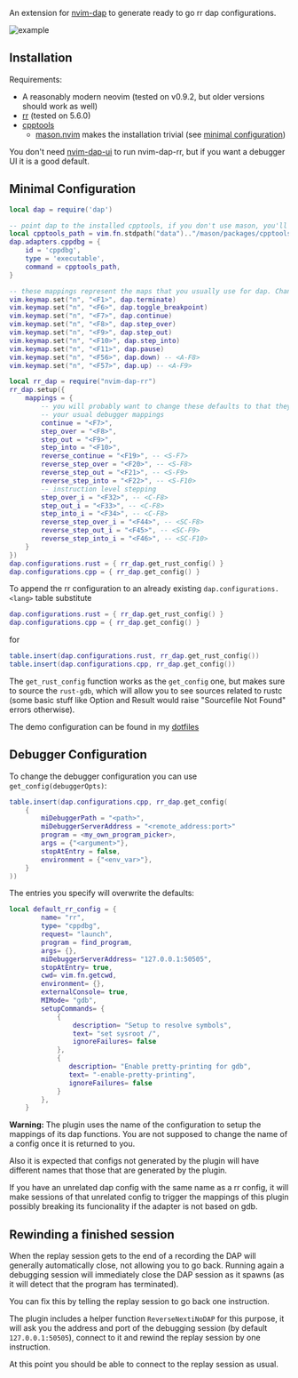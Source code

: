 An extension for [nvim-dap](https://github.com/mfussenegger/nvim-dap) to generate ready to go rr dap configurations.

![example](https://github.com/jonboh/nvim-dap-rr/assets/31407988/ec41a2ba-ff81-4813-a95c-86e018d53563)

## Installation
Requirements:
- A reasonably modern neovim (tested on v0.9.2, but older versions should work as well)
- [rr](https://github.com/rr-debugger/rr) (tested on 5.6.0)
- [cpptools](https://github.com/Microsoft/vscode-cpptools)
    - [mason.nvim](https://github.com/williamboman/mason.nvim) makes the installation trivial (see [minimal configuration]())

You don't need [nvim-dap-ui](https://github.com/rcarriga/nvim-dap-ui) to run nvim-dap-rr,
but if you want a debugger UI it is a good default.

## Minimal Configuration
```lua
local dap = require('dap')

-- point dap to the installed cpptools, if you don't use mason, you'll need to change `cpptools_path`
local cpptools_path = vim.fn.stdpath("data").."/mason/packages/cpptools/extension/debugAdapters/bin/OpenDebugAD7"
dap.adapters.cppdbg = {
    id = 'cppdbg',
    type = 'executable',
    command = cpptools_path,
}

-- these mappings represent the maps that you usually use for dap. Change them according to your preference
vim.keymap.set("n", "<F1>", dap.terminate)
vim.keymap.set("n", "<F6>", dap.toggle_breakpoint)
vim.keymap.set("n", "<F7>", dap.continue)
vim.keymap.set("n", "<F8>", dap.step_over)
vim.keymap.set("n", "<F9>", dap.step_out)
vim.keymap.set("n", "<F10>", dap.step_into)
vim.keymap.set("n", "<F11>", dap.pause)
vim.keymap.set("n", "<F56>", dap.down) -- <A-F8>
vim.keymap.set("n", "<F57>", dap.up) -- <A-F9>

local rr_dap = require("nvim-dap-rr")
rr_dap.setup({
    mappings = {
        -- you will probably want to change these defaults to that they match
        -- your usual debugger mappings
        continue = "<F7>",
        step_over = "<F8>",
        step_out = "<F9>",
        step_into = "<F10>",
        reverse_continue = "<F19>", -- <S-F7>
        reverse_step_over = "<F20>", -- <S-F8>
        reverse_step_out = "<F21>", -- <S-F9>
        reverse_step_into = "<F22>", -- <S-F10>
        -- instruction level stepping
        step_over_i = "<F32>", -- <C-F8>
        step_out_i = "<F33>", -- <C-F8>
        step_into_i = "<F34>", -- <C-F8>
        reverse_step_over_i = "<F44>", -- <SC-F8>
        reverse_step_out_i = "<F45>", -- <SC-F9>
        reverse_step_into_i = "<F46>", -- <SC-F10>
    }
})
dap.configurations.rust = { rr_dap.get_rust_config() }
dap.configurations.cpp = { rr_dap.get_config() }
```
To append the rr configuration to an already existing `dap.configurations.<lang>` table substitute 
```lua
dap.configurations.rust = { rr_dap.get_rust_config() }
dap.configurations.cpp = { rr_dap.get_config() }
```
for 
```lua
table.insert(dap.configurations.rust, rr_dap.get_rust_config())
table.insert(dap.configurations.cpp, rr_dap.get_config())
```

The `get_rust_config` function works as the `get_config` one, but makes sure to source the `rust-gdb`, which
will allow you to see sources related to rustc (some basic stuff like Option and Result would raise 
"Sourcefile Not Found" errors otherwise).

The demo configuration can be found in my [dotfiles](https://github.com/jonboh/dotfiles/tree/main/.config/nvim/lua/jonbo/debugger)

## Debugger Configuration
To change the debugger configuration you can use `get_config(debuggerOpts)`:
```lua
table.insert(dap.configurations.cpp, rr_dap.get_config(
    {
        miDebuggerPath = "<path>",
        miDebuggerServerAddress = "<remote_address:port>"
        program = <my_own_program_picker>,
        args = {"<argument>"},
        stopAtEntry = false,
        environment = {"<env_var>"},
    }
))
```
The entries you specify will overwrite the defaults:
```lua
local default_rr_config = {
        name= "rr",
        type= "cppdbg",
        request= "launch",
        program = find_program,
        args= {},
        miDebuggerServerAddress= "127.0.0.1:50505",
        stopAtEntry= true,
        cwd= vim.fn.getcwd,
        environment= {},
        externalConsole= true,
        MIMode= "gdb",
        setupCommands= {
            {
                description= "Setup to resolve symbols",
                text= "set sysroot /",
                ignoreFailures= false
            },
            {
               description= "Enable pretty-printing for gdb",
               text= "-enable-pretty-printing",
               ignoreFailures= false
            }
        },
    }
```
**Warning:**
The plugin uses the name of the configuration to setup the mappings of its dap functions.
You are not supposed to change the name of a config once it is returned to you.

Also it is expected that configs not generated by the plugin will have different names that
those that are generated by the plugin.

If you have an unrelated dap config with the same name as a rr config, it will make sessions
of that unrelated config to trigger the mappings of this plugin possibly breaking its
funcionality if the adapter is not based on gdb.

## Rewinding a finished session
When the replay session gets to the end of a recording the DAP will generally automatically close,
not allowing you to go back. Running again a debugging session will immediately close the DAP
session as it spawns (as it will detect that the program has terminated).

You can fix this by telling the replay session to go back one instruction.

The plugin includes a helper function `ReverseNextiNoDAP` for this purpose, it will ask you 
the address and port of the debugging session (by default `127.0.0.1:50505`), 
connect to it and rewind the replay session by one instruction.

At this point you should be able to connect to the replay session as usual.
